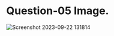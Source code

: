# Question-05 Image.
![Screenshot 2023-09-22 131814](https://github.com/Khush0031/pw-skills-full-stack-web-dev-assignment-solution/assets/121889921/5dc112a1-a990-4160-89bd-fb013ffe1f46)

